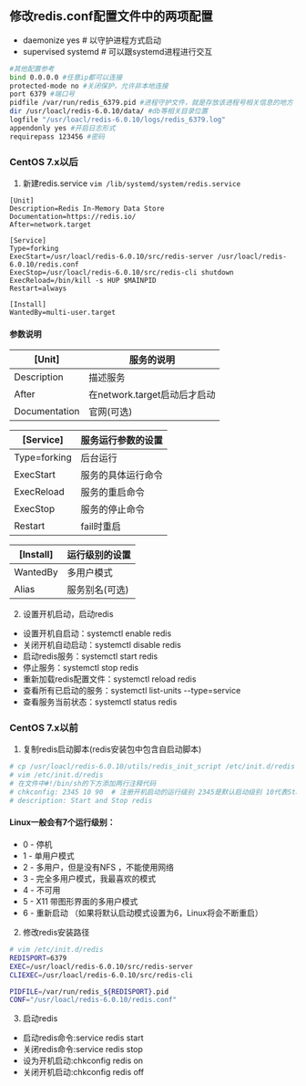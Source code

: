 ## 修改redis.conf配置文件中的两项配置
- daemonize yes # 以守护进程方式启动
- supervised systemd # 可以跟systemd进程进行交互
```sh
#其他配置参考
bind 0.0.0.0 #任意ip都可以连接
protected-mode no #关闭保护，允许非本地连接
port 6379 #端口号
pidfile /var/run/redis_6379.pid #进程守护文件，就是存放该进程号相关信息的地方
dir /usr/loacl/redis-6.0.10/data/ #db等相关目录位置
logfile "/usr/loacl/redis-6.0.10/logs/redis_6379.log"
appendonly yes #开启日志形式
requirepass 123456 #密码
```
### **CentOS 7.x以后**
1. 新建redis.service
`vim /lib/systemd/system/redis.service`
```
[Unit]
Description=Redis In-Memory Data Store
Documentation=https://redis.io/
After=network.target

[Service]
Type=forking
ExecStart=/usr/loacl/redis-6.0.10/src/redis-server /usr/loacl/redis-6.0.10/redis.conf
ExecStop=/usr/loacl/redis-6.0.10/src/redis-cli shutdown
ExecReload=/bin/kill -s HUP $MAINPID
Restart=always

[Install]
WantedBy=multi-user.target
```
#### 参数说明
|[Unit]|服务的说明|
| --- | --- |
|Description|描述服务|
|After|在network.target启动后才启动|
|Documentation|官网(可选)|

|[Service]|服务运行参数的设置|
| --- | --- |
|Type=forking|后台运行|
|ExecStart|服务的具体运行命令|
|ExecReload|服务的重启命令|
|ExecStop|服务的停止命令|
|Restart|fail时重启|

|[Install]|运行级别的设置|
| --- | --- |
|WantedBy|多用户模式|
|Alias|服务别名(可选)|

2. 设置开机启动，启动redis
- 设置开机自启动：systemctl enable redis
- 关闭开机自动启动：systemctl disable redis
- 启动redis服务：systemctl start redis
- 停止服务：systemctl stop redis
- 重新加载redis配置文件：systemctl reload redis
- 查看所有已启动的服务：systemctl list-units --type=service
- 查看服务当前状态：systemctl status redis

### **CentOS 7.x以前**
1. 复制redis启动脚本(redis安装包中包含自启动脚本)
```sh
# cp /usr/loacl/redis-6.0.10/utils/redis_init_script /etc/init.d/redis
# vim /etc/init.d/redis
# 在文件中#!/bin/sh的下方添加两行注释代码
# chkconfig: 2345 10 90  # 注册开机启动的运行级别 2345是默认启动级别 10代表Start的顺序，90代表Kill（Stop）的顺序
# description: Start and Stop redis 
```
#### Linux一般会有7个运行级别：
- 0 - 停机
- 1 - 单用户模式
- 2 - 多用户，但是没有NFS ，不能使用网络
- 3 - 完全多用户模式，我最喜欢的模式
- 4 - 不可用
- 5 - X11 带图形界面的多用户模式
- 6 - 重新启动 （如果将默认启动模式设置为6，Linux将会不断重启）

2. 修改redis安装路径
```sh
# vim /etc/init.d/redis
REDISPORT=6379
EXEC=/usr/loacl/redis-6.0.10/src/redis-server
CLIEXEC=/usr/loacl/redis-6.0.10/src/redis-cli

PIDFILE=/var/run/redis_${REDISPORT}.pid
CONF="/usr/loacl/redis-6.0.10/redis.conf"
```
3. 启动redis
- 启动redis命令:service redis start
- 关闭redis命令:service redis stop
- 设为开机启动:chkconfig redis on
- 关闭开机启动:chkconfig redis off